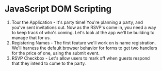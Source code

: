 # JavaScript DOM Scripting

1. Tour the Application - It's party time! You're planning a party, and you've sent invitations out. Now as the RSVP's come in, you need a way to keep track of who's coming. Let's look at the app we'll be building to manage that for us.
2. Registering Names - The first feature we'll work on is name registration. We'll harness the default browser behavior for forms to get two handlers for the price of one, using the submit event.
3. RSVP Checkbox - Let's allow users to mark off when guests respond that they intend to come to the party.